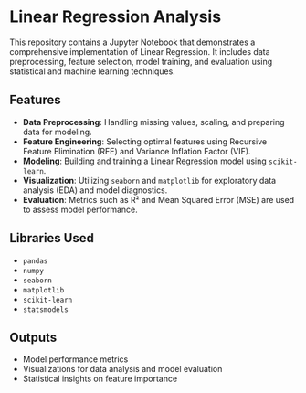 # Linear Regression Analysis

This repository contains a Jupyter Notebook that demonstrates a comprehensive implementation of Linear Regression. It includes data preprocessing, feature selection, model training, and evaluation using statistical and machine learning techniques.

## Features

- **Data Preprocessing**: Handling missing values, scaling, and preparing data for modeling.
- **Feature Engineering**: Selecting optimal features using Recursive Feature Elimination (RFE) and Variance Inflation Factor (VIF).
- **Modeling**: Building and training a Linear Regression model using `scikit-learn`.
- **Visualization**: Utilizing `seaborn` and `matplotlib` for exploratory data analysis (EDA) and model diagnostics.
- **Evaluation**: Metrics such as R² and Mean Squared Error (MSE) are used to assess model performance.

## Libraries Used

- `pandas`
- `numpy`
- `seaborn`
- `matplotlib`
- `scikit-learn`
- `statsmodels`

## Outputs
- Model performance metrics
- Visualizations for data analysis and model evaluation
- Statistical insights on feature importance
